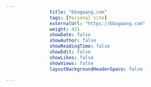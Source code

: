 ---
                title: "bbagwang.com"
                tags: [Personal site]
                externalUrl: "https://bbagwang.com"
                weight: 421
                showDate: false
                showAuthor: false
                showReadingTime: false
                showEdit: false
                showLikes: false
                showViews: false
                layoutBackgroundHeaderSpace: false
                ---
